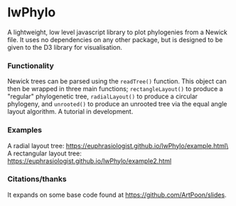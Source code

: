# lwPhylo

A lightweight, low level javascript library to plot phylogenies from a Newick file. It uses no dependencies on any other package, but is designed to be given to the D3 library for visualisation.

### Functionality

Newick trees can be parsed using the `readTree()` function. This object can then be wrapped in three main functions; `rectangleLayout()` to produce a "regular" phylogenetic tree, `radialLayout()` to produce a circular phylogeny, and `unrooted()` to produce an unrooted tree via the equal angle layout algorithm. A tutorial in development.

### Examples

A radial layout tree: https://euphrasiologist.github.io/lwPhylo/example.html\
A rectangular layout tree: https://euphrasiologist.github.io/lwPhylo/example2.html

### Citations/thanks

It expands on some base code found at https://github.com/ArtPoon/slides.

